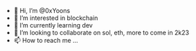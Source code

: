 - 👋 Hi, I’m @0xYoons
- 👀 I’m interested in blockchain 
- 🌱 I’m currently learning dev
- 💞️ I’m looking to collaborate on sol, eth, more to come in 2k23
- 📫 How to reach me ...

<!---
0xYoons/0xYoons is a ✨ special ✨ repository because its `README.md` (this file) appears on your GitHub profile.
You can click the Preview link to take a look at your changes.
--->

